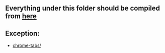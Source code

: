 ## Everything under this folder should be compiled from [here](../sass/)

## Exception:
- [chrome-tabs/](./chrome-tabs/)
